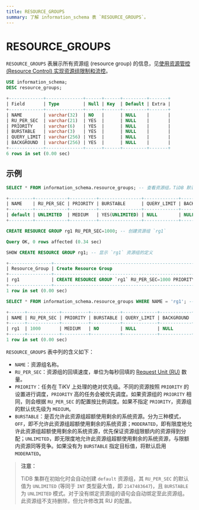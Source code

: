 ```yaml
---
title: RESOURCE_GROUPS
summary: 了解 information_schema 表 `RESOURCE_GROUPS`。
---
```


# RESOURCE_GROUPS

`RESOURCE_GROUPS` 表展示所有资源组 (resource group) 的信息，见[使用资源管控 (Resource Control) 实现资源组限制和流控](/tidb-resource-control-ru-groups.md)。

```sql
USE information_schema;
DESC resource_groups;
```

```sql
+-------------+--------------+------+------+---------+-------+
| Field       | Type         | Null | Key  | Default | Extra |
+-------------+--------------+------+------+---------+-------+
| NAME        | varchar(32)  | NO   |      | NULL    |       |
| RU_PER_SEC  | varchar(21)  | YES  |      | NULL    |       |
| PRIORITY    | varchar(6)   | YES  |      | NULL    |       |
| BURSTABLE   | varchar(3)   | YES  |      | NULL    |       |
| QUERY_LIMIT | varchar(256) | YES  |      | NULL    |       |
| BACKGROUND  | varchar(256) | YES  |      | NULL    |       |
+-------------+--------------+------+------+---------+-------+
6 rows in set (0.00 sec)
```

## 示例

```sql
SELECT * FROM information_schema.resource_groups; -- 查看资源组，TiDB 默认预置 `default` 资源组
```

```sql
+---------+------------+----------+----------------+-------------+------------+
| NAME    | RU_PER_SEC | PRIORITY | BURSTABLE      | QUERY_LIMIT | BACKGROUND |
+---------+------------+----------+----------------+-------------+------------+
| default | UNLIMITED  | MEDIUM   | YES(UNLIMITED) | NULL        | NULL       |
+---------+------------+----------+----------------+-------------+------------+
```

```sql
CREATE RESOURCE GROUP rg1 RU_PER_SEC=1000; -- 创建资源组 `rg1`
```

```sql
Query OK, 0 rows affected (0.34 sec)
```

```sql
SHOW CREATE RESOURCE GROUP rg1; -- 显示 `rg1` 资源组的定义
```

```sql
+----------------+---------------------------------------------------------------+
| Resource_Group | Create Resource Group                                         |
+----------------+---------------------------------------------------------------+
| rg1            | CREATE RESOURCE GROUP `rg1` RU_PER_SEC=1000 PRIORITY="MEDIUM" |
+----------------+---------------------------------------------------------------+
1 row in set (0.00 sec)
```

```sql
SELECT * FROM information_schema.resource_groups WHERE NAME = 'rg1'; -- 查看资源组 `rg1`
```

```sql
+------+------------+----------+-----------+-------------+------------+
| NAME | RU_PER_SEC | PRIORITY | BURSTABLE | QUERY_LIMIT | BACKGROUND |
+------+------------+----------+-----------+-------------+------------+
| rg1  | 1000       | MEDIUM   | NO        | NULL        | NULL       |
+------+------------+----------+-----------+-------------+------------+
1 row in set (0.00 sec)
```

`RESOURCE_GROUPS` 表中列的含义如下：

* `NAME`：资源组名称。
* `RU_PER_SEC`：资源组的回填速度，单位为每秒回填的 [Request Unit (RU)](/tidb-resource-control-ru-groups.md#什么是-request-unit-ru) 数量。
* `PRIORITY`：任务在 TiKV 上处理的绝对优先级。不同的资源按照 `PRIORITY` 的设置进行调度，`PRIORITY` 高的任务会被优先调度。如果资源组的 `PRIORITY` 相同，则会根据 `RU_PER_SEC` 的配置按比例调度。如果不指定 `PRIORITY`，资源组的默认优先级为 `MEDIUM`。
* `BURSTABLE`：是否允许此资源组超额使用剩余的系统资源。分为三种模式，`OFF`，即不允许此资源组超额使用剩余的系统资源；`MODERATED`，即有限度地允许此资源组超额使用剩余的系统资源，优先保证资源组限额内的资源得到分配；`UNLIMITED`，即无限度地允许此资源组超额使用剩余的系统资源，与限额内资源同等竞争。如果没有为 `BURSTABLE` 指定目标值，将默认启用 `MODERATED`。

> **注意：**
>
> TiDB 集群在初始化时会自动创建 `default` 资源组，其 `RU_PER_SEC` 的默认值为 `UNLIMITED` (等同于 `INT` 类型最大值，即 `2147483647`)，且 `BURSTABLE` 为 `UNLIMITED` 模式。对于没有绑定资源组的语句会自动绑定至此资源组。此资源组不支持删除，但允许修改其 RU 的配置。
